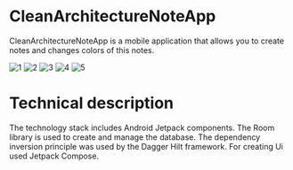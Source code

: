 # CleanArchitectureNoteApp
CleanArchitectureNoteApp is a mobile application that allows you to create notes and changes colors of this notes.

![1](https://github.com/Dmitry-Zv/CleanArchitectureNoteApp/assets/70663257/8da9746f-9e06-42a0-a658-9153f5679c67)
![2](https://github.com/Dmitry-Zv/CleanArchitectureNoteApp/assets/70663257/62ccee64-3e04-4ae3-b3e6-250149709ae9)
![3](https://github.com/Dmitry-Zv/CleanArchitectureNoteApp/assets/70663257/6ec9ff18-a53c-43d3-a909-cfb3834774e3)
![4](https://github.com/Dmitry-Zv/CleanArchitectureNoteApp/assets/70663257/1624be02-cc4f-4ce6-8663-a81a677791b3)
![5](https://github.com/Dmitry-Zv/CleanArchitectureNoteApp/assets/70663257/cd56cca4-46bf-4fa8-8d87-3c74f0fda2b4)

# Technical description
The technology stack includes Android Jetpack components.
The Room library is used to create and manage the database.
The dependency inversion principle was used by the Dagger Hilt framework.
For creating Ui used Jetpack Compose. 
